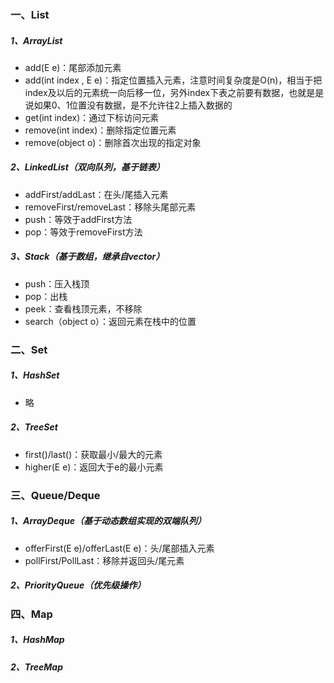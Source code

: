 ### 一、List
##### 1、ArrayList
- add(E e)：尾部添加元素
- add(int index , E e)：指定位置插入元素，注意时间复杂度是O(n)，相当于把index及以后的元素统一向后移一位，另外index下表之前要有数据，也就是是说如果0、1位置没有数据，是不允许往2上插入数据的
- get(int index)：通过下标访问元素
- remove(int index)：删除指定位置元素
- remove(object o)：删除首次出现的指定对象
##### 2、LinkedList（双向队列，基于链表）
- addFirst/addLast：在头/尾插入元素
- removeFirst/removeLast：移除头尾部元素
- push：等效于addFirst方法
- pop：等效于removeFirst方法
##### 3、Stack（基于数组，继承自vector）
- push：压入栈顶
- pop：出栈
- peek：查看栈顶元素，不移除
- search（object o）：返回元素在栈中的位置

### 二、Set
##### 1、HashSet
- 略
##### 2、TreeSet
- first()/last()：获取最小/最大的元素
- higher(E e)：返回大于e的最小元素

### 三、Queue/Deque
##### 1、ArrayDeque（基于动态数组实现的双端队列）
- offerFirst(E e)/offerLast(E e)：头/尾部插入元素
- pollFirst/PollLast：移除并返回头/尾元素
##### 2、PriorityQueue（优先级操作）


### 四、Map
##### 1、HashMap

##### 2、TreeMap

